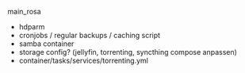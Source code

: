 main_rosa
- hdparm
- cronjobs / regular backups / caching script
- samba container
- storage config? (jellyfin, torrenting, syncthing compose anpassen)
- container/tasks/services/torrenting.yml
